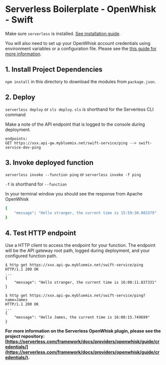 <!--
title: 'OpenWhisk Simple HTTP Endpoint example in Swift'
description: 'This example demonstrates how to setup a simple HTTP GET endpoint.'
layout: Doc
framework: v1
platform: OpenWhisk
language: Swift
authorLink: 'https://github.com/jthomas'
authorName: 'James Thomas'
authorAvatar: 'https://avatars2.githubusercontent.com/u/2322?v=4&s=140'
-->
# Serverless Boilerplate - OpenWhisk - Swift

Make sure `serverless` is installed. [See installation guide](https://serverless.com/framework/docs/providers/openwhisk/guide/installation/).

You will also need to set up your OpenWhisk account credentials using environment variables or a configuration file. Please see the [this guide for more information](https://serverless.com/framework/docs/providers/openwhisk/guide/credentials/).

## 1. Install Project Dependencies
`npm install` in this directory to download the modules from `package.json`.

## 2. Deploy
`serverless deploy` or `sls deploy`. `sls` is shorthand for the Serverless CLI command

Make a note of the API endpoint that is logged to the console during deployment.

```
endpoints:
GET https://xxx.api-gw.mybluemix.net/swift-service/ping --> swift-service-dev-ping
```

## 3. Invoke deployed function
`serverless invoke --function ping` or `serverless invoke -f ping`

`-f` is shorthand for `--function`

In your terminal window you should see the response from Apache OpenWhisk

```bash
{
    "message": "Hello stranger, the current time is 15:59:30.983379"
}
```

## 4. Test HTTP endpoint

Use a HTTP client to access the endpoint for your function. The endpoint will
be the API gateway root path, logged during deployment, and your configured
function path.

```
$ http get https://xxx.api-gw.mybluemix.net/swift-service/ping
HTTP/1.1 200 OK
...
{
    "message": "Hello stranger, the current time is 16:00:11.837331"
}

$ http get https://xxx.api-gw.mybluemix.net/swift-service/ping?name=James
HTTP/1.1 200 OK
...
{
    "message": "Hello James, the current time is 16:00:15.749699"
}
```

**For more information on the Serverless OpenWhisk plugin, please see the project repository: [https://serverless.com/framework/docs/providers/openwhisk/guide/credentials/](https://serverless.com/framework/docs/providers/openwhisk/guide/credentials/).**
